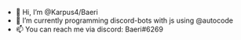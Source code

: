- 👋 Hi, I’m @Karpus4/Baeri
- 👀 I’m currently programming discord-bots with js using @autocode
- 📫 You can reach me via discord: Baeri#6269

